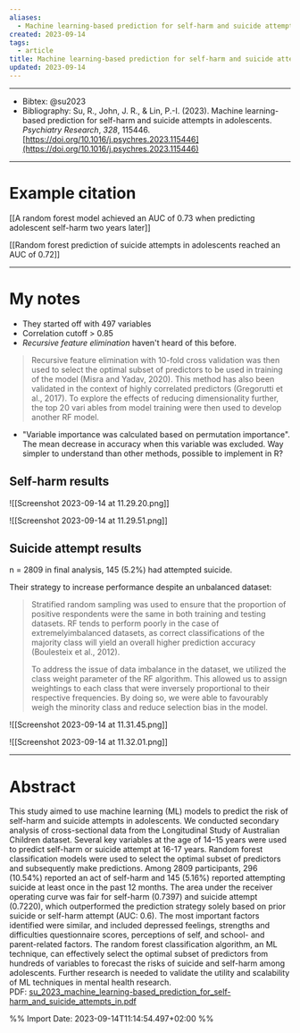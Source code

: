 ```yaml
---
aliases:
  - Machine learning-based prediction for self-harm and suicide attempts in adolescents
created: 2023-09-14
tags:
  - article
title: Machine learning-based prediction for self-harm and suicide attempts in adolescents
updated: 2023-09-14
---
```


---

- Bibtex: @su2023
- Bibliography: Su, R., John, J. R., & Lin, P.-I. (2023). Machine learning-based prediction for self-harm and suicide attempts in adolescents. _Psychiatry Research_, _328_, 115446. [https://doi.org/10.1016/j.psychres.2023.115446](https://doi.org/10.1016/j.psychres.2023.115446)

---
# Example citation

[[A random forest model achieved an AUC of 0.73 when predicting adolescent self-harm two years later]]

[[Random forest prediction of suicide attempts in adolescents reached an AUC of 0.72]]

---
# My notes
- They started off with 497 variables
- Correlation cutoff > 0.85
- *Recursive feature elimination* haven't heard of this before.
> Recursive feature elimination with 10-fold cross validation was then used to select the optimal subset of predictors to be used in training of the model (Misra and Yadav, 2020). This method has also been validated in the context of highly correlated predictors (Gregorutti et al., 2017). To explore the effects of reducing dimensionality further, the top 20 vari ables from model training were then used to develop another RF model.
- "Variable importance was calculated based on permutation importance". The mean decrease in accuracy when this variable was excluded. Way simpler to understand than other methods, possible to implement in R?

## Self-harm results

![[Screenshot 2023-09-14 at 11.29.20.png]]

![[Screenshot 2023-09-14 at 11.29.51.png]]

## Suicide attempt results

n = 2809 in final analysis, 145 (5.2%) had attempted suicide.

Their strategy to increase performance despite an unbalanced dataset:

> Stratified random sampling was used to ensure that the proportion of positive respondents were the same in both training and testing datasets. RF tends to perform poorly in the case of extremelyimbalanced datasets, as correct classifications of the majority class will yield an overall higher prediction accuracy (Boulesteix et al., 2012).
> 
> To address the issue of data imbalance in the dataset, we utilized the class weight parameter of the RF algorithm. This allowed us to assign weightings to each class that were inversely proportional to their respective frequencies. By doing so, we were able to favourably weigh the minority class and reduce selection bias in the model.

![[Screenshot 2023-09-14 at 11.31.45.png]]

![[Screenshot 2023-09-14 at 11.32.01.png]]

---

# Abstract
This study aimed to use machine learning (ML) models to predict the risk of self-harm and suicide attempts in adolescents. We conducted secondary analysis of cross-sectional data from the Longitudinal Study of Australian Children dataset. Several key variables at the age of 14–15 years were used to predict self-harm or suicide attempt at 16-17 years. Random forest classification models were used to select the optimal subset of predictors and subsequently make predictions. Among 2809 participants, 296 (10.54%) reported an act of self-harm and 145 (5.16%) reported attempting suicide at least once in the past 12 months. The area under the receiver operating curve was fair for self-harm (0.7397) and suicide attempt (0.7220), which outperformed the prediction strategy solely based on prior suicide or self-harm attempt (AUC: 0.6). The most important factors identified were similar, and included depressed feelings, strengths and difficulties questionnaire scores, perceptions of self, and school- and parent-related factors. The random forest classification algorithm, an ML technique, can effectively select the optimal subset of predictors from hundreds of variables to forecast the risks of suicide and self-harm among adolescents. Further research is needed to validate the utility and scalability of ML techniques in mental health research.
PDF: [su_2023_machine_learning-based_prediction_for_self-harm_and_suicide_attempts_in.pdf](file:///Users/oskarflygare/Library/CloudStorage/OneDrive-KarolinskaInstitutet/30-39%20Resources/37%20-%20Personal%20research%20library/zotero-articles/Su/su_2023_machine_learning-based_prediction_for_self-harm_and_suicide_attempts_in.pdf)

%% Import Date: 2023-09-14T11:14:54.497+02:00 %%
